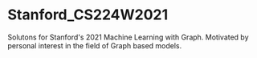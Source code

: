 # Stanford_CS224W2021
Solutons for Stanford's 2021 Machine Learning with Graph. Motivated by personal interest in the field of Graph based models. 
 
